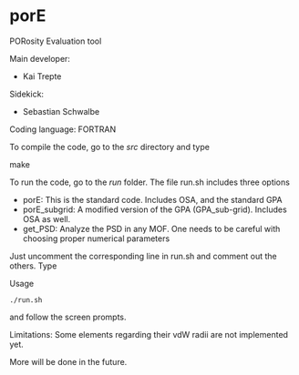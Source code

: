 # porE
PORosity Evaluation tool  

Main developer: 

* Kai Trepte 

Sidekick:  

* Sebastian Schwalbe 

Coding language: FORTRAN   

To compile the code, go to the *src* directory and type

make

To run the code, go to the *run* folder. The file run.sh includes three options

* porE: This is the standard code. Includes OSA, and the standard GPA
* porE_subgrid: A modified version of the GPA (GPA_sub-grid). Includes OSA as well.
* get_PSD: Analyze the PSD in any MOF. One needs to be careful with choosing proper numerical parameters

Just uncomment the corresponding line in run.sh and comment out the others.
Type

Usage
```should work with all shells
./run.sh
```

and follow the screen prompts.

Limitations: Some elements regarding their vdW radii are not implemented yet. 

More will be done in the future.

